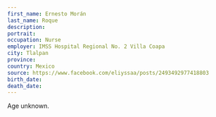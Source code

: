 ```yaml
---
first_name: Ernesto Morán
last_name: Roque
description: 
portrait: 
occupation: Nurse
employer: IMSS Hospital Regional No. 2 Villa Coapa
city: Tlalpan
province: 
country: Mexico
source: https://www.facebook.com/eliyssaa/posts/2493492977418803
birth_date: 
death_date: 
---
```


Age unknown.